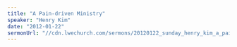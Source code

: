 ```yaml
---
title: "A Pain-driven Ministry"
speaker: "Henry Kim"
date: "2012-01-22"
sermonUrl: "//cdn.lwechurch.com/sermons/20120122_sunday_henry_kim_a_pain_driven_ministry.mp3"
---
```

